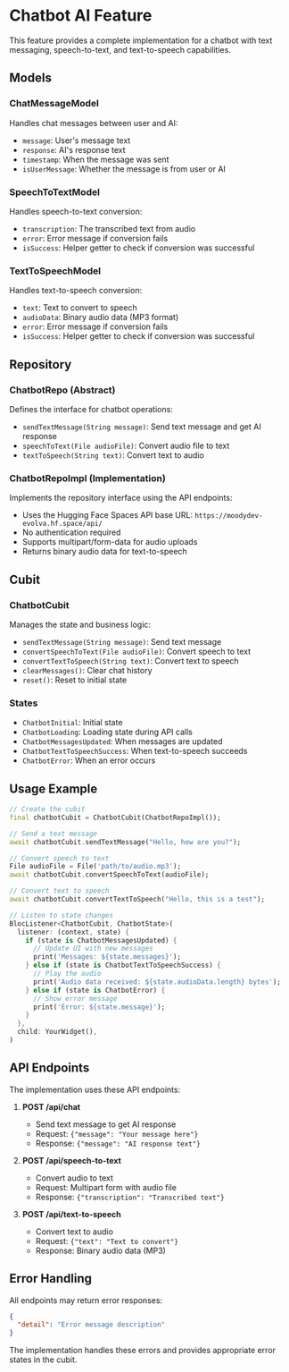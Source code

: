# Chatbot AI Feature

This feature provides a complete implementation for a chatbot with text messaging, speech-to-text, and text-to-speech capabilities.

## Models

### ChatMessageModel

Handles chat messages between user and AI:

- `message`: User's message text
- `response`: AI's response text
- `timestamp`: When the message was sent
- `isUserMessage`: Whether the message is from user or AI

### SpeechToTextModel

Handles speech-to-text conversion:

- `transcription`: The transcribed text from audio
- `error`: Error message if conversion fails
- `isSuccess`: Helper getter to check if conversion was successful

### TextToSpeechModel

Handles text-to-speech conversion:

- `text`: Text to convert to speech
- `audioData`: Binary audio data (MP3 format)
- `error`: Error message if conversion fails
- `isSuccess`: Helper getter to check if conversion was successful

## Repository

### ChatbotRepo (Abstract)

Defines the interface for chatbot operations:

- `sendTextMessage(String message)`: Send text message and get AI response
- `speechToText(File audioFile)`: Convert audio file to text
- `textToSpeech(String text)`: Convert text to audio

### ChatbotRepoImpl (Implementation)

Implements the repository interface using the API endpoints:

- Uses the Hugging Face Spaces API base URL: `https://moodydev-evolva.hf.space/api/`
- No authentication required
- Supports multipart/form-data for audio uploads
- Returns binary audio data for text-to-speech

## Cubit

### ChatbotCubit

Manages the state and business logic:

- `sendTextMessage(String message)`: Send text message
- `convertSpeechToText(File audioFile)`: Convert speech to text
- `convertTextToSpeech(String text)`: Convert text to speech
- `clearMessages()`: Clear chat history
- `reset()`: Reset to initial state

### States

- `ChatbotInitial`: Initial state
- `ChatbotLoading`: Loading state during API calls
- `ChatbotMessagesUpdated`: When messages are updated
- `ChatbotTextToSpeechSuccess`: When text-to-speech succeeds
- `ChatbotError`: When an error occurs

## Usage Example

```dart
// Create the cubit
final chatbotCubit = ChatbotCubit(ChatbotRepoImpl());

// Send a text message
await chatbotCubit.sendTextMessage("Hello, how are you?");

// Convert speech to text
File audioFile = File('path/to/audio.mp3');
await chatbotCubit.convertSpeechToText(audioFile);

// Convert text to speech
await chatbotCubit.convertTextToSpeech("Hello, this is a test");

// Listen to state changes
BlocListener<ChatbotCubit, ChatbotState>(
  listener: (context, state) {
    if (state is ChatbotMessagesUpdated) {
      // Update UI with new messages
      print('Messages: ${state.messages}');
    } else if (state is ChatbotTextToSpeechSuccess) {
      // Play the audio
      print('Audio data received: ${state.audioData.length} bytes');
    } else if (state is ChatbotError) {
      // Show error message
      print('Error: ${state.message}');
    }
  },
  child: YourWidget(),
)
```

## API Endpoints

The implementation uses these API endpoints:

1. **POST /api/chat**

   - Send text message to get AI response
   - Request: `{"message": "Your message here"}`
   - Response: `{"message": "AI response text"}`

2. **POST /api/speech-to-text**

   - Convert audio to text
   - Request: Multipart form with audio file
   - Response: `{"transcription": "Transcribed text"}`

3. **POST /api/text-to-speech**
   - Convert text to audio
   - Request: `{"text": "Text to convert"}`
   - Response: Binary audio data (MP3)

## Error Handling

All endpoints may return error responses:

```json
{
  "detail": "Error message description"
}
```

The implementation handles these errors and provides appropriate error states in the cubit.
